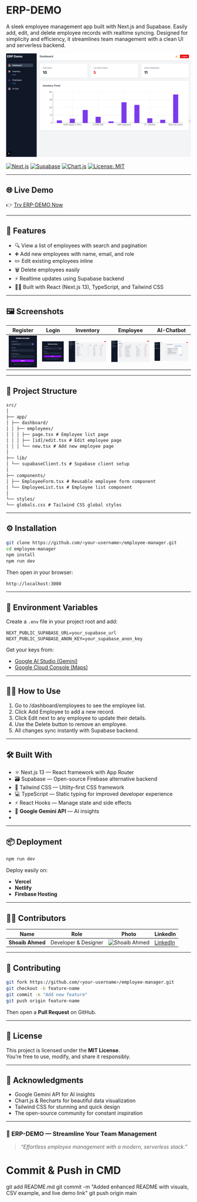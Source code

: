 
# ERP-DEMO
A sleek employee management app built with Next.js and Supabase. Easily add, edit, and delete employee records with realtime syncing. Designed for simplicity and efficiency, it streamlines team management with a clean UI and serverless backend.


![ERP-DEMO](https://github.com/shoaibahmed2755/ERP-DEMO/blob/main/photos/Main%20Dashboard.png)

[![Next.js](https://img.shields.io/badge/Next.js-13-black?logo=next.js&logoColor=white)](https://nextjs.org/)
[![Supabase](https://img.shields.io/badge/Supabase-1.50.0-3ECF8E?logo=supabase&logoColor=white)](https://supabase.com/)
[![Chart.js](https://img.shields.io/badge/Chart.js-4.4-F5788D?logo=chartdotjs)](https://www.chartjs.org/)
[![License: MIT](https://img.shields.io/badge/License-MIT-green.svg)](LICENSE)

---

## 🌐 Live Demo  
👉 [Try ERP-DEMO Now](https://github.com/shoaibahmed2755/ERP-DEMO)

---

## 🚀 Features

- 🔍 View a list of employees with search and pagination  
- ➕ Add new employees with name, email, and role  
- ✏️ Edit existing employees inline  
- 🗑️ Delete employees easily  
- ⚡ Realtime updates using Supabase backend  
- 🧑‍💻 Built with React (Next.js 13), TypeScript, and Tailwind CSS  

---

## 🖼️ Screenshots

| Register | Login | Inventory | Employee | AI-Chatbot |
|----------|-------|-----------|----------|------------|
| ![Register](https://github.com/shoaibahmed2755/ERP-DEMO/blob/main/photos/Register.png) | ![Login](https://github.com/shoaibahmed2755/ERP-DEMO/blob/main/photos/Login.png) | ![Inventory](https://github.com/shoaibahmed2755/ERP-DEMO/blob/main/photos/Inventory.png) | ![Employee](https://github.com/shoaibahmed2755/ERP-DEMO/blob/main/photos/Employees.png) | ![AI-Chatbot](https://github.com/shoaibahmed2755/ERP-DEMO/blob/main/photos/AI%20chatbot.png) |


---

## 🧩 Project Structure

```
src/
│
├── app/
│ ├── dashboard/
│ │ ├── employees/
│ │ │ ├── page.tsx # Employee list page
│ │ │ ├── [id]/edit.tsx # Edit employee page
│ │ │ └── new.tsx # Add new employee page
│
├── lib/
│ └── supabaseClient.ts # Supabase client setup
│
├── components/
│ ├── EmployeeForm.tsx # Reusable employee form component
│ └── EmployeeList.tsx # Employee list component
│
└── styles/
└── globals.css # Tailwind CSS global styles
```

---

## ⚙️ Installation

```bash
git clone https://github.com/<your-username>/employee-manager.git
cd employee-manager
npm install
npm run dev
```

Then open in your browser:
```
http://localhost:3000
```

---

## 🔑 Environment Variables

Create a `.env` file in your project root and add:

```
NEXT_PUBLIC_SUPABASE_URL=your_supabase_url
NEXT_PUBLIC_SUPABASE_ANON_KEY=your_supabase_anon_key
```

Get your keys from:
- [Google AI Studio (Gemini)](https://makersuite.google.com/app/apikey)
- [Google Cloud Console (Maps)](https://console.cloud.google.com/)

---

## 🧑‍💻 How to Use

1. Go to /dashboard/employees to see the employee list.
2. Click Add Employee to add a new record.
3. Click Edit next to any employee to update their details.
4. Use the Delete button to remove an employee.
5. All changes sync instantly with Supabase backend.

---

## 🛠️ Built With

- ⚛️ Next.js 13 — React framework with App Router
- 🗃️ Supabase — Open-source Firebase alternative backend
- 🎨 Tailwind CSS — Utility-first CSS framework
- 💻 TypeScript — Static typing for improved developer experience
- ⚡ React Hooks — Manage state and side effects
- 🤖 **Google Gemini API** — AI insights
- 
---

## 📦 Deployment

```bash
npm run dev
```

Deploy easily on:
- **Vercel**
- **Netlify**
- **Firebase Hosting**

---

## 👨‍💻 Contributors

| Name | Role | Photo | LinkedIn |
|------|------|--------|-----------|
| **Shoaib Ahmed** | Developer & Designer | ![Shoaib Ahmed](https://github.com/shoaibahmed2755/Twinenergy/blob/main/Contri/Shoaib.png) | [LinkedIn](https://www.linkedin.com/in/shoaib-ahmed-b05973274/) |

---

## 🤝 Contributing

```bash
git fork https://github.com/<your-username>/employee-manager.git
git checkout -b feature-name
git commit -m "Add new feature"
git push origin feature-name
```

Then open a **Pull Request** on GitHub.

---

## 📜 License

This project is licensed under the **MIT License**.  
You’re free to use, modify, and share it responsibly.

---

## 🌟 Acknowledgments

- Google Gemini API for AI insights  
- Chart.js & Recharts for beautiful data visualization  
- Tailwind CSS for stunning and quick design  
- The open-source community for constant inspiration  

---

### 💚 ERP-DEMO — Streamline Your Team Management  
> *“Effortless employee management with a modern, serverless stack.”*

# Commit & Push in CMD
git add README.md
git commit -m "Added enhanced README with visuals, CSV example, and live demo link"
git push origin main
